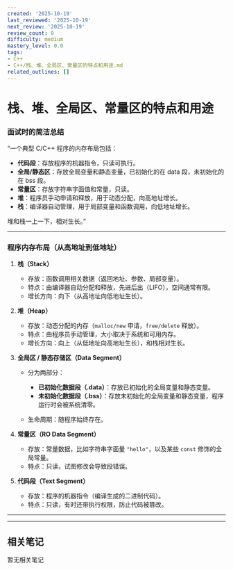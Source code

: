 ```yaml
---
created: '2025-10-19'
last_reviewed: '2025-10-19'
next_review: '2025-10-19'
review_count: 0
difficulty: medium
mastery_level: 0.0
tags:
- C++
- C++/栈、堆、全局区、常量区的特点和用途.md
related_outlines: []
---
```


# 栈、堆、全局区、常量区的特点和用途

### 面试时的简洁总结

“一个典型 C/C++ 程序的内存布局包括：

* **代码段**：存放程序的机器指令，只读可执行。
* **全局/静态区**：存放全局变量和静态变量，已初始化的在 data 段，未初始化的在 bss 段。
* **常量区**：存放字符串字面值和常量，只读。
* **堆**：程序员手动申请和释放，用于动态分配，向高地址增长。
* **栈**：编译器自动管理，用于局部变量和函数调用，向低地址增长。

堆和栈一上一下，相对生长。”

---

### 程序内存布局（从高地址到低地址）

1. **栈（Stack）**

   * 存放：函数调用相关数据（返回地址、参数、局部变量）。
   * 特点：由编译器自动分配和释放，先进后出（LIFO），空间通常有限。
   * 增长方向：向下（从高地址向低地址生长）。

2. **堆（Heap）**

   * 存放：动态分配的内存（`malloc/new` 申请，`free/delete` 释放）。
   * 特点：由程序员手动管理，大小取决于系统和可用内存。
   * 增长方向：向上（从低地址向高地址生长），和栈相对生长。

3. **全局区 / 静态存储区（Data Segment）**

   * 分为两部分：

     * **已初始化数据段（.data）**：存放已初始化的全局变量和静态变量。
     * **未初始化数据段（.bss）**：存放未初始化的全局变量和静态变量，程序运行时会被系统清零。
   * 生命周期：随程序始终存在。

4. **常量区（RO Data Segment）**

   * 存放：常量数据，比如字符串字面量 `"hello"`，以及某些 `const` 修饰的全局常量。
   * 特点：只读，试图修改会导致段错误。

5. **代码段（Text Segment）**

   * 存放：程序的机器指令（编译生成的二进制代码）。
   * 特点：只读，有时还带执行权限，防止代码被篡改。

---

---

## 相关笔记
<!-- 自动生成 -->

暂无相关笔记

